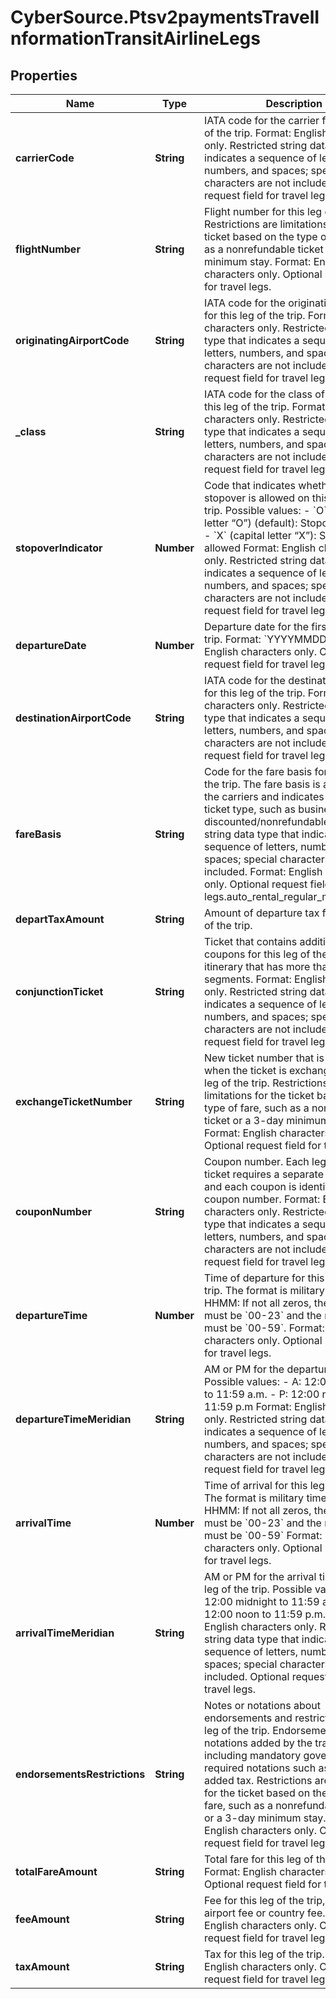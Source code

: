 # CyberSource.Ptsv2paymentsTravelInformationTransitAirlineLegs

## Properties
Name | Type | Description | Notes
------------ | ------------- | ------------- | -------------
**carrierCode** | **String** | IATA code for the carrier for this leg of the trip. Format: English characters only. Restricted string data type that indicates a sequence of letters, numbers, and spaces; special characters are not included. Optional request field for travel legs.  | [optional] 
**flightNumber** | **String** | Flight number for this leg of the trip. Restrictions are limitations for the ticket based on the type of fare, such as a nonrefundable ticket or a 3-day minimum stay. Format: English characters only. Optional request field for travel legs.  | [optional] 
**originatingAirportCode** | **String** | IATA code for the originating airport for this leg of the trip. Format: English characters only. Restricted string data type that indicates a sequence of letters, numbers, and spaces; special characters are not included. Optional request field for travel legs.  | [optional] 
**_class** | **String** | IATA code for the class of service for this leg of the trip. Format: English characters only. Restricted string data type that indicates a sequence of letters, numbers, and spaces; special characters are not included. Optional request field for travel legs.  | [optional] 
**stopoverIndicator** | **Number** | Code that indicates whether a stopover is allowed on this leg of the trip. Possible values: - &#x60;O&#x60; (capital letter “O”) (default): Stopover allowed - &#x60;X&#x60; (capital letter “X”): Stopover not allowed Format: English characters only. Restricted string data type that indicates a sequence of letters, numbers, and spaces; special characters are not included. Optional request field for travel legs.  | [optional] 
**departureDate** | **Number** | Departure date for the first leg of the trip. Format: &#x60;YYYYMMDD&#x60;. Format: English characters only. Optional request field for travel legs.  | [optional] 
**destinationAirportCode** | **String** | IATA code for the destination airport for this leg of the trip. Format: English characters only. Restricted string data type that indicates a sequence of letters, numbers, and spaces; special characters are not included. Optional request field for travel legs.  | [optional] 
**fareBasis** | **String** | Code for the fare basis for this leg of the trip. The fare basis is assigned by the carriers and indicates a particular ticket type, such as business class or discounted/nonrefundable. Restricted string data type that indicates a sequence of letters, numbers, and spaces; special characters are not included. Format: English characters only. Optional request field for travel legs.auto_rental_regular_mileage_cost  | [optional] 
**departTaxAmount** | **String** | Amount of departure tax for this leg of the trip.  | [optional] 
**conjunctionTicket** | **String** | Ticket that contains additional coupons for this leg of the trip on an itinerary that has more than four segments. Format: English characters only. Restricted string data type that indicates a sequence of letters, numbers, and spaces; special characters are not included. Optional request field for travel legs.  | [optional] 
**exchangeTicketNumber** | **String** | New ticket number that is issued when the ticket is exchanged for this leg of the trip. Restrictions are limitations for the ticket based on the type of fare, such as a nonrefundable ticket or a 3-day minimum stay. Format: English characters only. Optional request field for travel legs.  | [optional] 
**couponNumber** | **String** | Coupon number. Each leg on the ticket requires a separate coupon, and each coupon is identified by the coupon number. Format: English characters only. Restricted string data type that indicates a sequence of letters, numbers, and spaces; special characters are not included. Optional request field for travel legs.  | [optional] 
**departureTime** | **Number** | Time of departure for this leg of the trip. The format is military time and HHMM: If not all zeros, then the hours must be &#x60;00-23&#x60; and the minutes must be &#x60;00-59&#x60;. Format: English characters only. Optional request field for travel legs.  | [optional] 
**departureTimeMeridian** | **String** | AM or PM for the departure time. Possible values: - A: 12:00 midnight to 11:59 a.m. - P: 12:00 noon to 11:59 p.m Format: English characters only. Restricted string data type that indicates a sequence of letters, numbers, and spaces; special characters are not included. Optional request field for travel legs.  | [optional] 
**arrivalTime** | **Number** | Time of arrival for this leg of the trip. The format is military time and HHMM: If not all zeros, then the hours must be &#x60;00-23&#x60; and the minutes must be &#x60;00-59&#x60; Format: English characters only. Optional request field for travel legs.  | [optional] 
**arrivalTimeMeridian** | **String** | AM or PM for the arrival time for this leg of the trip. Possible values: - &#x60;A&#x60;: 12:00 midnight to 11:59 a.m. - &#x60;P&#x60;: 12:00 noon to 11:59 p.m. Format: English characters only. Restricted string data type that indicates a sequence of letters, numbers, and spaces; special characters are not included. Optional request field for travel legs.  | [optional] 
**endorsementsRestrictions** | **String** | Notes or notations about endorsements and restrictions for this leg of the trip. Endorsements can be notations added by the travel agency, including mandatory government-required notations such as value added tax. Restrictions are limitations for the ticket based on the type of fare, such as a nonrefundable ticket or a 3-day minimum stay. Format: English characters only. Optional request field for travel legs.  | [optional] 
**totalFareAmount** | **String** | Total fare for this leg of the trip. Format: English characters only. Optional request field for travel legs.  | [optional] 
**feeAmount** | **String** | Fee for this leg of the trip, such as an airport fee or country fee. Format: English characters only. Optional request field for travel legs.  | [optional] 
**taxAmount** | **String** | Tax for this leg of the trip. Format: English characters only. Optional request field for travel legs.  | [optional] 


